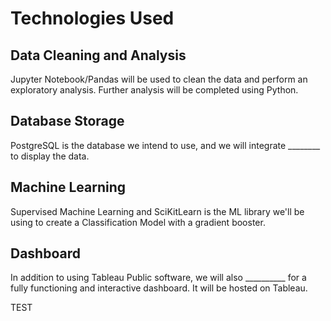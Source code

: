# Technologies Used

## Data Cleaning and Analysis
Jupyter Notebook/Pandas will be used to clean the data and perform an exploratory analysis. Further analysis will be completed using Python.

## Database Storage
PostgreSQL is the database we intend to use, and we will integrate ________ to display the data.

## Machine Learning
Supervised Machine Learning and SciKitLearn is the ML library we'll be using to create a Classification Model with a gradient booster.

## Dashboard
In addition to using Tableau Public software, we will also __________ for a fully functioning and interactive dashboard. It will be hosted on Tableau. 

TEST